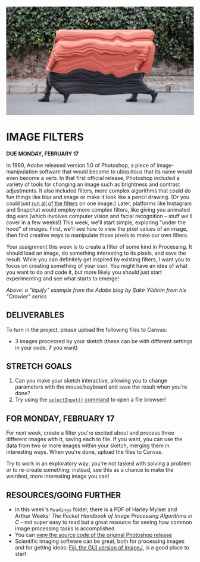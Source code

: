 ![A "liquify" example from the Adobe blog by Şakir Yildirim from his "Crawler" series](https://raw.githubusercontent.com/jeffThompson/CreativeProgramming2/master/Images/Week03_ImageProcessing/LiquifyFilter_SakirYikdirim.jpg)

# IMAGE FILTERS

**DUE MONDAY, FEBRUARY 17**  

In 1990, Adobe released version 1.0 of Photoshop, a piece of image-manipulation software that would become to ubiquitous that its name would even become a verb. In that first official release, Photoshop included a variety of tools for changing an image such as brightness and contrast adjustments. It also included filters, more complex algorithms that could do fun things like blur and image or make it look like a pencil drawing. (Or you could just [run all of the filters](https://www.mentalfloss.com/article/19616/every-photoshop-filter) on one image.) Later, platforms like Instagram and Snapchat would employ more complex filters, like giving you animated dog ears (which involves computer vision and facial recognition – stuff we'll cover in a few weeks!) This week, we'll start simple, exploring "under the hood" of images. First, we'll see how to view the pixel values of an image, then find creative ways to manipulate those pixels to make our own filters. 

Your assignment this week is to create a filter of some kind in Processing. It should load an image, do something interesting to its pixels, and save the result. While you can definitely get inspired by existing filters, I want you to focus on creating something of your own. You might have an idea of what you want to do and code it, but more likely you should just start experimenting and see what starts to emerge!

*Above: a "liquify" example from the Adobe blog by Şakir Yildirim from his "Crawler" series*


## DELIVERABLES  
To turn in the project, please upload the following files to Canvas:  
* 3 images processed by your sketch (these can be with different settings in your code, if you want)  


## STRETCH GOALS  
1. Can you make your sketch interactive, allowing you to change parameters with the mouse/keyboard and save the result when you're done?  
2. Try using the [`selectInput()` command](https://processing.org/reference/selectInput_.html) to open a file browser!  


## FOR MONDAY, FEBRUARY 17  
For next week, create a filter you're excited about and process three different images with it, saving each to file. If you want, you can use the data from two or more images within your sketch, merging them in interesting ways. When you're done, upload the files to Canvas.

Try to work in an exploratory way: you're not tasked with solving a problem or to re-create something: instead, see this as a chance to make the weirdest, more interesting image you can!


## RESOURCES/GOING FURTHER  
* In this week's `Readings` folder, there is a PDF of Harley Mylser and Arthur Weeks' *The Pocket Handbook of Image Processing Algorithms in C* – not super easy to read but a great resource for seeing how common image processing tasks is accomplished  
* You can [view the source code of the original Photoshop release](https://web.archive.org/web/20140507131754/http://www.computerhistory.org/atchm/adobe-photoshop-source-code/)  
* Scientific imaging software can be great, both for processing images and for getting ideas: [Fiji, the GUI version of ImageJ](https://fiji.sc/), is a good place to start  

